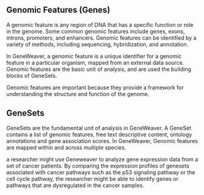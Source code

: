
## Genomic Features (Genes)
A genomic feature is any region of DNA that has a specific function or role in the 
genome. Some common genomic features include genes, exons, introns, promoters, and 
enhancers. Genomic features can be identified by a variety of methods, including 
sequencing, hybridization, and annotation.

In GeneWeaver, a genomic feature is a unique identifier for a genomic feature in a
particular organism, mapped from an external data source. Genomic features are the basic
unit of analysis, and are used the building blocks of GeneSets. 

Genomic features are important because they provide a framework for understanding the 
structure and function of the genome. 

## GeneSets
GeneSets are the fundamental unit of analysis in GeneWeaver.
A GeneSet contains a list of genomic features, free text descriptive content, ontology 
annotations and gene association scores. In GeneWeaver, Genomic features are mapped 
within and across multiple species. 

a researcher might use Geneweaver to analyze gene expression data from a set of cancer 
patients. By comparing the expression profiles of genesets associated with cancer 
pathways such as the p53 signaling pathway or the cell cycle pathway, the researcher 
might be able to identify genes or pathways that are dysregulated in the cancer samples.


